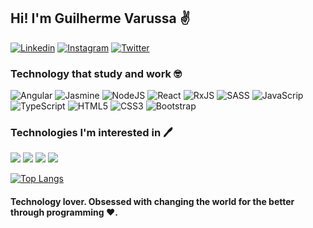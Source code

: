 ## Hi! I'm Guilherme Varussa ✌️


[![Linkedin](https://img.shields.io/badge/LinkedIn-0077B5?style=for-the-badge&logo=linkedin&logoColor=white)](https://www.linkedin.com/in/guilherme-varussa/) [![Instagram](https://img.shields.io/badge/Instagram-E4405F?style=for-the-badge&logo=instagram&logoColor=white)](https://www.instagram.com/guivarussa/) [![Twitter](https://img.shields.io/badge/Twitter-1DA1F2?style=for-the-badge&logo=twitter&logoColor=white)](https://twitter.com/guivarussa)



### Technology that study and work 🤓

![Angular](https://img.shields.io/badge/angular-%23E23237.svg?style=for-the-badge&logo=angularjs&logoColor=white) ![Jasmine](https://img.shields.io/badge/jasmine-%238A4182.svg?style=for-the-badge&logo=jasmine&logoColor=white) ![NodeJS](https://img.shields.io/badge/node.js-6DA55F?style=for-the-badge&logo=node.js&logoColor=white) ![React](https://img.shields.io/badge/react-%2320232a.svg?style=for-the-badge&logo=react&logoColor=%2361DAFB) ![RxJS](https://img.shields.io/badge/rxjs-%23B7178C.svg?style=for-the-badge&logo=reactivex&logoColor=white) ![SASS](https://img.shields.io/badge/SASS-hotpink.svg?style=for-the-badge&logo=SASS&logoColor=white) ![JavaScrip](https://img.shields.io/badge/JavaScript-323330?style=for-the-badge&logo=javascript&logoColor=F7DF1E) ![TypeScript](https://img.shields.io/badge/TypeScript-007ACC?style=for-the-badge&logo=typescript&logoColor=white) ![HTML5](https://img.shields.io/badge/HTML5-E34F26?style=for-the-badge&logo=html5&logoColor=white) ![CSS3](https://img.shields.io/badge/CSS3-1572B6?style=for-the-badge&logo=css3&logoColor=white)  ![Bootstrap](https://img.shields.io/badge/Bootstrap-563D7C?style=for-the-badge&logo=bootstrap&logoColor=white) <br>


### Technologies I'm interested in 🖊️

![](https://img.shields.io/badge/Swift-FA7343?style=for-the-badge&logo=swift&logoColor=white) ![](https://img.shields.io/badge/React_Native-20232A?style=for-the-badge&logo=react&logoColor=61DAFB) ![](https://img.shields.io/badge/Flutter-02569B?style=for-the-badge&logo=flutter&logoColor=white) ![](https://img.shields.io/badge/Kotlin-0095D5?&style=for-the-badge&logo=kotlin&logoColor=white) <br>


[![Top Langs](https://github-readme-stats.vercel.app/api/top-langs/?username=guilhermevarussa&layout=compact)](https://github.com/guilhermevarussa/github-readme-stats)



<div>
    <h4>Technology lover. Obsessed with changing the world for the better through programming ❤️.</h4>
</div>
